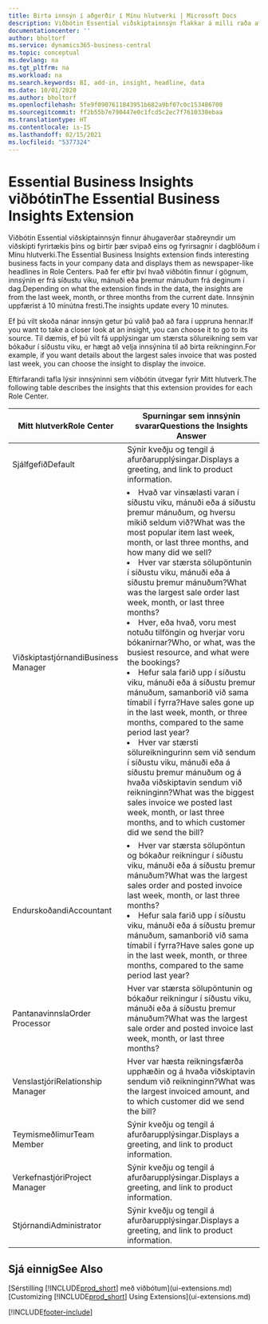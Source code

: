 ```yaml
---
title: Birta innsýn í aðgerðir í Mínu hlutverki | Microsoft Docs
description: Viðbótin Essential viðskiptainnsýn flakkar á milli raða af viðskiptainnsýn í Mínu hlutverki.
documentationcenter: ''
author: bholtorf
ms.service: dynamics365-business-central
ms.topic: conceptual
ms.devlang: na
ms.tgt_pltfrm: na
ms.workload: na
ms.search.keywords: BI, add-in, insight, headline, data
ms.date: 10/01/2020
ms.author: bholtorf
ms.openlocfilehash: 5fe9f0907611843951b682a9bf07c0c153486700
ms.sourcegitcommit: ff2b55b7e790447e0c1fcd5c2ec7f7610338ebaa
ms.translationtype: HT
ms.contentlocale: is-IS
ms.lasthandoff: 02/15/2021
ms.locfileid: "5377324"
---
```

# <a name="the-essential-business-insights-extension"></a><span data-ttu-id="73750-103">Essential Business Insights viðbótin</span><span class="sxs-lookup"><span data-stu-id="73750-103">The Essential Business Insights Extension</span></span>
<span data-ttu-id="73750-104">Viðbótin Essential viðskiptainnsýn finnur áhugaverðar staðreyndir um viðskipti fyrirtækis þíns og birtir þær svipað eins og fyrirsagnir í dagblöðum í Mínu hlutverki.</span><span class="sxs-lookup"><span data-stu-id="73750-104">The Essential Business Insights extension finds interesting business facts in your company data and displays them as newspaper-like headlines in Role Centers.</span></span> <span data-ttu-id="73750-105">Það fer eftir því hvað viðbótin finnur í gögnum, innsýnin er frá síðustu viku, mánuði eða þremur mánuðum frá deginum í dag.</span><span class="sxs-lookup"><span data-stu-id="73750-105">Depending on what the extension finds in the data, the insights are from the last week, month, or three months from the current date.</span></span> <span data-ttu-id="73750-106">Innsýnin uppfærist á 10 mínútna fresti.</span><span class="sxs-lookup"><span data-stu-id="73750-106">The insights update every 10 minutes.</span></span>  

<span data-ttu-id="73750-107">Ef þú vilt skoða nánar innsýn getur þú valið það að fara í uppruna hennar.</span><span class="sxs-lookup"><span data-stu-id="73750-107">If you want to take a closer look at an insight, you can choose it to go to its source.</span></span> <span data-ttu-id="73750-108">Til dæmis, ef þú vilt fá upplýsingar um stærsta sölureikning sem var bókaður í síðustu viku, er hægt að velja innsýnina til að birta reikninginn.</span><span class="sxs-lookup"><span data-stu-id="73750-108">For example, if you want details about the largest sales invoice that was posted last week, you can choose the insight to display the invoice.</span></span>

<span data-ttu-id="73750-109">Eftirfarandi tafla lýsir innsýninni sem viðbótin útvegar fyrir Mitt hlutverk.</span><span class="sxs-lookup"><span data-stu-id="73750-109">The following table describes the insights that this extension provides for each Role Center.</span></span>

|<span data-ttu-id="73750-110">Mitt hlutverk</span><span class="sxs-lookup"><span data-stu-id="73750-110">Role Center</span></span>|<span data-ttu-id="73750-111">Spurningar sem innsýnin svarar</span><span class="sxs-lookup"><span data-stu-id="73750-111">Questions the Insights Answer</span></span>|
|----|-----|
|<span data-ttu-id="73750-112">Sjálfgefið</span><span class="sxs-lookup"><span data-stu-id="73750-112">Default</span></span>|<span data-ttu-id="73750-113">Sýnir kveðju og tengil á afurðarupplýsingar.</span><span class="sxs-lookup"><span data-stu-id="73750-113">Displays a greeting, and link to product information.</span></span>|
|<span data-ttu-id="73750-114">Viðskiptastjórnandi</span><span class="sxs-lookup"><span data-stu-id="73750-114">Business Manager</span></span>|<li> <span data-ttu-id="73750-115">Hvað var vinsælasti varan í síðustu viku, mánuði eða á síðustu þremur mánuðum, og hversu mikið seldum við?</span><span class="sxs-lookup"><span data-stu-id="73750-115">What was the most popular item last week, month, or last three months, and how many did we sell?</span></span><br><li> <span data-ttu-id="73750-116">Hver var stærsta sölupöntunin í síðustu viku, mánuði eða á síðustu þremur mánuðum?</span><span class="sxs-lookup"><span data-stu-id="73750-116">What was the largest sale order last week, month, or last three months?</span></span><br><li> <span data-ttu-id="73750-117">Hver, eða hvað, voru mest notuðu tilföngin og hverjar voru bókanirnar?</span><span class="sxs-lookup"><span data-stu-id="73750-117">Who, or what, was the busiest resource, and what were the bookings?</span></span><br><li> <span data-ttu-id="73750-118">Hefur sala farið upp í síðustu viku, mánuði eða á síðustu þremur mánuðum, samanborið við sama tímabil í fyrra?</span><span class="sxs-lookup"><span data-stu-id="73750-118">Have sales gone up in the last week, month, or three months, compared to the same period last year?</span></span><br><li> <span data-ttu-id="73750-119">Hver var stærsti sölureikningurinn sem við sendum í síðustu viku, mánuði eða á síðustu þremur mánuðum og á hvaða viðskiptavin sendum við reikninginn?</span><span class="sxs-lookup"><span data-stu-id="73750-119">What was the biggest sales invoice we posted last week, month, or last three months, and to which customer did we send the bill?</span></span></li> |
|<span data-ttu-id="73750-120">Endurskoðandi</span><span class="sxs-lookup"><span data-stu-id="73750-120">Accountant</span></span>|<li> <span data-ttu-id="73750-121">Hver var stærsta sölupöntun og bókaður reikningur í síðustu viku, mánuði eða á síðustu þremur mánuðum?</span><span class="sxs-lookup"><span data-stu-id="73750-121">What was the largest sales order and posted invoice last week, month, or last three months?</span></span><br><li> <span data-ttu-id="73750-122">Hefur sala farið upp í síðustu viku, mánuði eða á síðustu þremur mánuðum, samanborið við sama tímabil í fyrra?</span><span class="sxs-lookup"><span data-stu-id="73750-122">Have sales gone up in the last week, month, or three months, compared to the same period last year?</span></span> |
|<span data-ttu-id="73750-123">Pantanavinnsla</span><span class="sxs-lookup"><span data-stu-id="73750-123">Order Processor</span></span>| <span data-ttu-id="73750-124">Hver var stærsta sölupöntunin og bókaður reikningur í síðustu viku, mánuði eða á síðustu þremur mánuðum?</span><span class="sxs-lookup"><span data-stu-id="73750-124">What was the largest sale order and posted invoice last week, month, or last three months?</span></span>|
|<span data-ttu-id="73750-125">Venslastjóri</span><span class="sxs-lookup"><span data-stu-id="73750-125">Relationship Manager</span></span>| <span data-ttu-id="73750-126">Hver var hæsta reikningsfærða upphæðin og á hvaða viðskiptavin sendum við reikninginn?</span><span class="sxs-lookup"><span data-stu-id="73750-126">What was the largest invoiced amount, and to which customer did we send the bill?</span></span>|
|<span data-ttu-id="73750-127">Teymismeðlimur</span><span class="sxs-lookup"><span data-stu-id="73750-127">Team Member</span></span>| <span data-ttu-id="73750-128">Sýnir kveðju og tengil á afurðarupplýsingar.</span><span class="sxs-lookup"><span data-stu-id="73750-128">Displays a greeting, and link to product information.</span></span>|
|<span data-ttu-id="73750-129">Verkefnastjóri</span><span class="sxs-lookup"><span data-stu-id="73750-129">Project Manager</span></span>| <span data-ttu-id="73750-130">Sýnir kveðju og tengil á afurðarupplýsingar.</span><span class="sxs-lookup"><span data-stu-id="73750-130">Displays a greeting, and link to product information.</span></span>|
|<span data-ttu-id="73750-131">Stjórnandi</span><span class="sxs-lookup"><span data-stu-id="73750-131">Administrator</span></span>| <span data-ttu-id="73750-132">Sýnir kveðju og tengil á afurðarupplýsingar.</span><span class="sxs-lookup"><span data-stu-id="73750-132">Displays a greeting, and link to product information.</span></span>|

## <a name="see-also"></a><span data-ttu-id="73750-133">Sjá einnig</span><span class="sxs-lookup"><span data-stu-id="73750-133">See Also</span></span>
<span data-ttu-id="73750-134">[Sérstilling [!INCLUDE[prod_short](includes/prod_short.md)] með viðbótum](ui-extensions.md)</span><span class="sxs-lookup"><span data-stu-id="73750-134">[Customizing [!INCLUDE[prod_short](includes/prod_short.md)] Using Extensions](ui-extensions.md)</span></span>


[!INCLUDE[footer-include](includes/footer-banner.md)]
